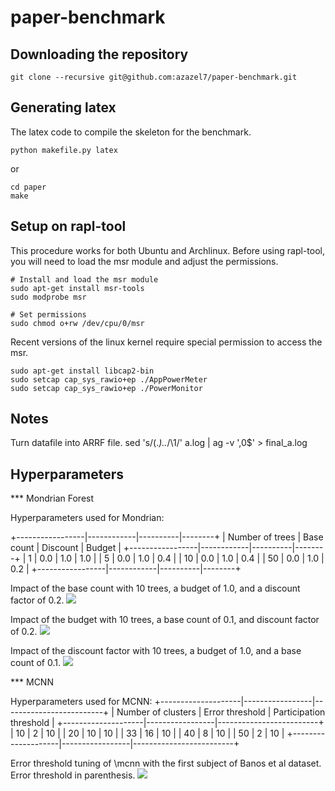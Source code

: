 paper-benchmark
===============

Downloading the repository
--------------------------

```
git clone --recursive git@github.com:azazel7/paper-benchmark.git
```

Generating latex
----------------

The latex code to compile the skeleton for the benchmark.

```
python makefile.py latex
```

or

```
cd paper
make
```


Setup on rapl-tool
------------------
This procedure works for both Ubuntu and Archlinux.
Before using rapl-tool, you will need to load the msr module and adjust the permissions.

```
# Install and load the msr module
sudo apt-get install msr-tools
sudo modprobe msr

# Set permissions
sudo chmod o+rw /dev/cpu/0/msr
```

Recent versions of the linux kernel require special permission to access the msr.
```
sudo apt-get install libcap2-bin
sudo setcap cap_sys_rawio+ep ./AppPowerMeter
sudo setcap cap_sys_rawio+ep ./PowerMonitor
```

Notes
-----
Turn datafile into ARRF file.
sed 's/\(.*\)\..*/\1/' a.log | ag -v ',0$' > final_a.log


Hyperparameters
---------------

*** Mondrian Forest

Hyperparameters used for Mondrian:

+-----------------|------------|----------|--------+
| Number of trees | Base count | Discount | Budget |
+-----------------|------------|----------|--------+
| 1               | 0.0        | 1.0      | 1.0    |
| 5               | 0.0        | 1.0      | 0.4    |
| 10              | 0.0        | 1.0      | 0.4    |
| 50              | 0.0        | 1.0      | 0.2    |
+-----------------|------------|----------|--------+

Impact of the base count with 10 trees, a budget of 1.0, and a discount factor of 0.2.
![](paper/calibration_mondrian_base.png)

Impact of the budget with 10 trees, a base count of 0.1, and discount factor of 0.2.
![](paper/calibration_mondrian_discount.png)

Impact of the discount factor with 10 trees, a budget of 1.0, and a base count of 0.1.
![](paper/calibration_mondrian_lifetime.png)

*** MCNN

Hyperparameters used for MCNN:
+--------------------|-----------------|-------------------------+
| Number of clusters | Error threshold | Participation threshold |
+--------------------|-----------------|-------------------------+
| 10                 | 2               | 10                      |
| 20                 | 10              | 10                      |
| 33                 | 16              | 10                      |
| 40                 | 8               | 10                      |
| 50                 | 2               | 10                      |
+--------------------|-----------------|-------------------------+

Error threshold tuning of \mcnn with the first subject of Banos et al dataset. Error threshold in parenthesis.
![](paper/calibration_mcnn.png)

